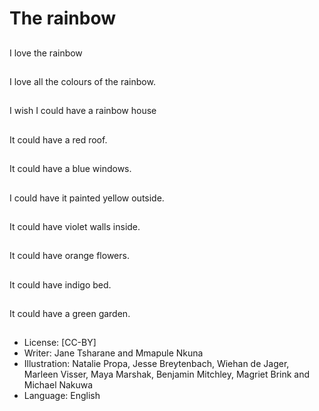 # The rainbow

##
I love the rainbow

##
I love all the colours of
the rainbow.

##
I wish I could have a
rainbow house

##
It could have a red roof.

##
It could have a blue
windows.

##
I could have it painted yellow
outside.

##
It could have violet
walls inside.

##
It could have orange
flowers.

##
It could have indigo bed.

##
It could have a green
garden.

##
* License: [CC-BY]
* Writer: Jane Tsharane and Mmapule Nkuna
* Illustration: Natalie Propa, Jesse Breytenbach, Wiehan de Jager, Marleen Visser, Maya Marshak, Benjamin Mitchley, Magriet Brink and Michael Nakuwa
* Language: English
